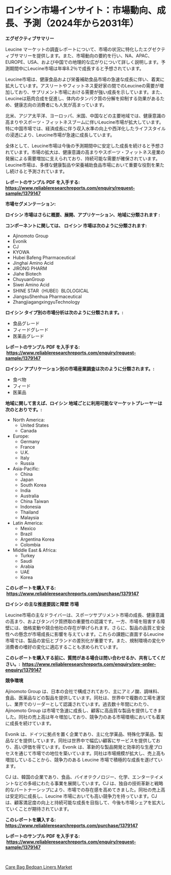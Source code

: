 <p><h1>ロイシン市場インサイト：市場動向、成長、予測（2024年から2031年）</h1></p><p><strong>エグゼクティブサマリー</strong></p>
<p><p>Leucine マーケットの調査レポートについて、市場の状況に特化したエグゼクティブサマリーを提供します。また、市場動向の要約を行い、NA、APAC、EUROPE、USA、および中国での地理的な広がりについて詳しく説明します。予測期間中にLeucine市場は年率8.2％で成長すると予想されています。</p><p>Leucine市場は、健康食品および栄養補助食品市場の急速な成長に伴い、着実に拡大しています。アスリートやフィットネス愛好家の間でのLeucineの需要が増加しており、サプリメント市場における需要が強い成長を示しています。また、Leucineは筋肉合成を促進し、体内のタンパク質の分解を抑制する効果があるため、健康志向の消費者にも人気が高まっています。</p><p>北米、アジア太平洋、ヨーロッパ、米国、中国などの主要地域では、健康意識の高まりやスポーツ・フィットネスブームに伴いLeucine市場が拡大しています。特に中国市場では、経済成長に伴う収入水準の向上や西洋化したライフスタイルの浸透により、Leucine市場が急速に成長しています。</p><p>全体として、Leucine市場は今後の予測期間中に安定した成長を続けると予想されています。市場の拡大は、健康意識の高まりやスポーツ・フィットネス産業の発展による需要増加に支えられており、持続可能な需要が確保されています。Leucine市場は、多様な健康製品や栄養補助食品市場において重要な役割を果たし続けると予測されています。</p></p>
<p><strong>レポートのサンプル PDF を入手する: <a href="https://www.reliableresearchreports.com/enquiry/request-sample/1379147">https://www.reliableresearchreports.com/enquiry/request-sample/1379147</a></strong></p>
<p><strong>市場セグメンテーション:</strong></p>
<p><strong> ロイシン 市場はさらに概要、展開、アプリケーション、地域に分類されます :</strong></p>
<p><strong>コンポーネントに関しては、 ロイシン 市場は次のように分類されます: &nbsp;</strong></p>
<p><ul><li>Ajinomoto Group</li><li>Evonik</li><li>CJ</li><li>KYOWA</li><li>Hubei Bafeng Pharmaceutical</li><li>Jinghai Amino Acid</li><li>JIRONG PHARM</li><li>Jiahe Biotech</li><li>ChuyuanGroup</li><li>Siwei Amino Acid</li><li>SHINE STAR（HUBEI）BLOLOGICAL</li><li>JiangsuShenhua Pharmaceutical</li><li>ZhangjiagangxingyuTechnology</li></ul></p>
<p><strong> ロイシン タイプ別の市場分析は次のように分類されます。:</strong></p>
<p><ul><li>食品グレード</li><li>フィードグレード</li><li>医薬品グレード</li></ul></p>
<p><strong>レポートのサンプル PDF を入手する: &nbsp;<a href="https://www.reliableresearchreports.com/enquiry/request-sample/1379147">https://www.reliableresearchreports.com/enquiry/request-sample/1379147</a></strong></p>
<p><strong> ロイシン アプリケーション別の市場産業調査は次のように分類されます。:</strong></p>
<p><ul><li>食べ物</li><li>フィード</li><li>医薬品</li></ul></p>
<p><strong>地域に関して言えば、ロイシン 地域ごとに利用可能なマーケットプレーヤーは次のとおりです。:</strong></p>
<p><ul>
    <li>
        North America:
        <ul>
            <li>United States</li>
            <li>Canada</li>
        </ul>
    </li>
    <li>
        Europe:
        <ul>
            <li>Germany</li>
            <li>France</li>
            <li>U.K.</li>
            <li>Italy</li>
            <li>Russia</li>
        </ul>
    </li>
    <li>
        Asia-Pacific:
        <ul>
            <li>China</li>
            <li>Japan</li>
            <li>South Korea</li>
            <li>India</li>
            <li>Australia</li>
            <li>China Taiwan</li>
            <li>Indonesia</li>
            <li>Thailand</li>
            <li>Malaysia</li>
        </ul>
    </li>
    <li>
        Latin America:
        <ul>
            <li>Mexico</li>
            <li>Brazil</li>
            <li>Argentina Korea</li>
            <li>Colombia</li>
        </ul>
    </li>
    <li>
        Middle East & Africa:
        <ul>
            <li>Turkey</li>
            <li>Saudi</li>
            <li>Arabia</li>
            <li>UAE</li>
            <li>Korea</li>
        </ul>
    </li>
    </ul></p>
<p><strong>このレポートを購入する: &nbsp;<a href="https://www.reliableresearchreports.com/purchase/1379147">https://www.reliableresearchreports.com/purchase/1379147</a></strong></p>
<p><strong>ロイシン の主な推進要因と障壁 市場</strong></p>
<p><p>Leucine市場の主なドライバーは、スポーツサプリメント市場の成長、健康意識の高まり、およびタンパク質摂取の重要性の認識です。一方、市場を阻害する障壁には、価格変動や競合他社の存在が挙げられます。さらに、製品の品質と安全性への懸念が市場成長に影響を与えています。これらの課題に直面するLeucine市場では、製品の宣伝とブランドの差別化が重要です。また、規制環境の変化や消費者の嗜好の変化に適応することも求められています。</p></p>
<p><strong>このレポートを購入する前に、質問がある場合は問い合わせるか、共有してください。:&nbsp; <a href="https://www.reliableresearchreports.com/enquiry/pre-order-enquiry/1379147">https://www.reliableresearchreports.com/enquiry/pre-order-enquiry/1379147</a></strong></p>
<p><strong>競争環境</strong></p>
<p><p>Ajinomoto Group は、日本の会社で構成されており、主にアミノ酸、調味料、食品、医薬品などの製品を提供しています。同社は、世界中で複数の工場を運営し、業界でのリーダーとして認識されています。過去数十年間にわたり、Ajinomoto Group は市場で急速に成長し、顧客に高品質な製品を提供してきました。同社の売上高は年々増加しており、競争力のある市場環境においても着実に成長を続けています。</p><p>Evonik は、ドイツに拠点を置く企業であり、主に化学薬品、特殊化学薬品、製品などを提供しています。同社は世界中で幅広い顧客にサービスを提供しており、高い評価を得ています。Evonik は、革新的な製品開発と効率的な生産プロセスを通じて市場での地位を築いています。同社は市場規模が拡大し、売上高も増加していることから、競争力のある Leucine 市場で積極的な成長を遂げています。</p><p>CJ は、韓国の企業であり、食品、バイオテクノロジー、化学、エンターテイメントなどの多岐にわたる事業を展開しています。CJ は、独自の技術革新と戦略的なパートナーシップにより、市場での存在感を高めてきました。同社の売上高は安定的に成長し、Leucine 市場においても高い競争力を持っています。CJ は、顧客満足度の向上と持続可能な成長を目指して、今後も市場シェアを拡大していくことが期待されています。</p></p>
<p><strong>このレポートを購入する: &nbsp; <a href="https://www.reliableresearchreports.com/purchase/1379147">https://www.reliableresearchreports.com/purchase/1379147</a></strong></p>
<p><strong>レポートのサンプル PDF を入手する: &nbsp;<a href="https://www.reliableresearchreports.com/enquiry/request-sample/1379147">https://www.reliableresearchreports.com/enquiry/request-sample/1379147</a></strong><strong></strong></p>
<p>&nbsp;</p>
<p><p><a href="https://funky-papaya-cf4.notion.site/Care-Bag-Bedpan-Liners-Market-Research-Report-Provides-Critical-Insights-that-can-help-Shape-Busines-0f9ed797a5e444ac88e2b190f11620f5">Care Bag Bedpan Liners Market</a></p></p>